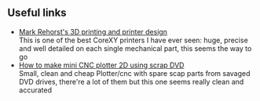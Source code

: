 ## Useful links

- [Mark Rehorst's 3D printing and printer design](https://drmrehorst.blogspot.com/)<br>
  This is one of the best CoreXY printers I have ever seen: huge, precise and well detailed on each single mechanical part,
this seems the way to go
- [How to make mini CNC plotter 2D using scrap DVD](https://www.youtube.com/watch?v=Q5ma1HDuotk)<br>
  Small, clean and cheap Plotter/cnc with spare scap parts from savaged DVD drives, there're a lot of them but this one seems really clean and accurated
